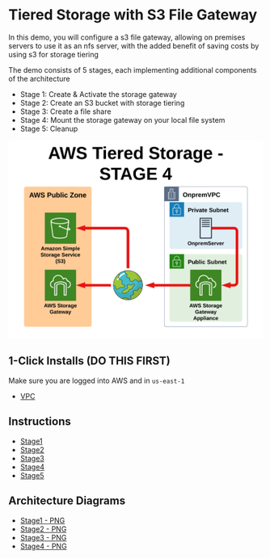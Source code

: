 # Tiered Storage with S3 File Gateway

In this demo, you will configure a s3 file gateway, allowing on premises servers to use it as an nfs server, with the added benefit of saving costs by using s3 for storage tiering

The demo consists of 5 stages, each implementing additional components of the architecture
- Stage 1: Create & Activate the storage gateway
- Stage 2: Create an S3 bucket with storage tiering
- Stage 3: Create a file share
- Stage 4: Mount the storage gateway on your local file system
- Stage 5: Cleanup

![Architecture](https://github.com/fldbock/aws-tiered-storage/blob/main/02_LABINSTRUCTIONS/STAGE4.png)

## 1-Click Installs (DO THIS FIRST)

Make sure you are logged into AWS and in `us-east-1`

- [VPC](https://us-east-1.console.aws.amazon.com/cloudformation/home?region=us-east-1#/stacks/create/review?templateURL=https://s3.us-east-1.amazonaws.com/flortechconsultancy-cloudformation-templates/aws-tiered-storage/aws-tiered-storage-base-template.yaml&stackName=AWSTieredStorageStack)

## Instructions

- [Stage1](https://github.com/fldbock/aws-tiered-storage/blob/main/02_LABINSTRUCTIONS/STAGE1.md)
- [Stage2](https://github.com/fldbock/aws-tiered-storage/blob/main/02_LABINSTRUCTIONS/STAGE2.md)
- [Stage3](https://github.com/fldbock/aws-tiered-storage/blob/main/02_LABINSTRUCTIONS/STAGE3.md)
- [Stage4](https://github.com/fldbock/aws-tiered-storage/blob/main/02_LABINSTRUCTIONS/STAGE4.md)
- [Stage5](https://github.com/fldbock/aws-tiered-storage/blob/main/02_LABINSTRUCTIONS/STAGE5.md)

## Architecture Diagrams

- [Stage1 - PNG](https://github.com/fldbock/aws-tiered-storage/blob/main/02_LABINSTRUCTIONS/STAGE1.png)
- [Stage2 - PNG](https://github.com/fldbock/aws-tiered-storage/blob/main/02_LABINSTRUCTIONS/STAGE2.png)
- [Stage3 - PNG](https://github.com/fldbock/aws-tiered-storage/blob/main/02_LABINSTRUCTIONS/STAGE3.png)
- [Stage4 - PNG](https://github.com/fldbock/aws-tiered-storage/blob/main/02_LABINSTRUCTIONS/STAGE4.png)



